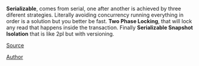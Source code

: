 **Serializable**, comes from serial, one after another is achieved by three diferent strategies. Literally avoiding concurrency running everything in order is a solution but you better be fast. **Two Phase Locking**, that will lock any read that happens inside the transaction. Finally **Serializable Snapshot Isolation** that is like 2pl but with versioning. 


[Source](https://www.youtube.com/watch?v=5ZjhNTM8XU8)

[Author](../authors/martin_kleppman.md)
